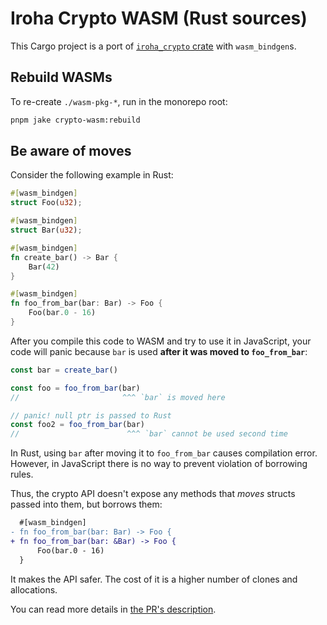 # Iroha Crypto WASM (Rust sources)

This Cargo project is a port of [`iroha_crypto` crate](https://github.com/hyperledger/iroha/tree/iroha2-lts/crypto) with `wasm_bindgen`s.

## Rebuild WASMs

To re-create `./wasm-pkg-*`, run in the monorepo root:

```bash
pnpm jake crypto-wasm:rebuild
```

## Be aware of moves

Consider the following example in Rust:

```rs
#[wasm_bindgen]
struct Foo(u32);

#[wasm_bindgen]
struct Bar(u32);

#[wasm_bindgen]
fn create_bar() -> Bar {
    Bar(42)
}

#[wasm_bindgen]
fn foo_from_bar(bar: Bar) -> Foo {
    Foo(bar.0 - 16)
}
```

After you compile this code to WASM and try to use it in JavaScript, your code will panic because `bar` is used **after it was moved to `foo_from_bar`**:

```js
const bar = create_bar()

const foo = foo_from_bar(bar)
//                       ^^^ `bar` is moved here

// panic! null ptr is passed to Rust
const foo2 = foo_from_bar(bar)
//                        ^^^ `bar` cannot be used second time
```

In Rust, using `bar` after moving it to `foo_from_bar` causes compilation error. However, in JavaScript there is no way to prevent violation of borrowing rules.

Thus, the crypto API doesn't expose any methods that *moves* structs passed into them, but borrows them:

```diff
  #[wasm_bindgen]
- fn foo_from_bar(bar: Bar) -> Foo {
+ fn foo_from_bar(bar: &Bar) -> Foo {
      Foo(bar.0 - 16)
  }
```
It makes the API safer. The cost of it is a higher number of clones and allocations.

You can read more details in [the PR's description](https://github.com/hyperledger/iroha-javascript/pull/69#issue-963187691).
